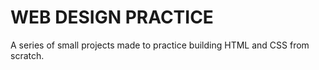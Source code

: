 # WEB DESIGN PRACTICE

A series of small projects made to practice building HTML and CSS from scratch.
